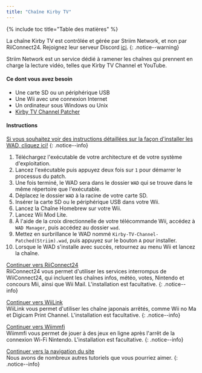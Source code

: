 ```yaml
---
title: "Chaîne Kirby TV"
---
```


{% include toc title="Table des matières" %}

La chaîne Kirby TV est contrôlée et gérée par Striim Network, et non par RiiConnect24. Rejoignez leur serveur Discord [ici](https://discord.gg/seCnzxnE75).
{: .notice--warning}

Striim Network est un service dédié à ramener les chaînes qui prennent en charge la lecture vidéo, telles que Kirby TV Channel et YouTube.

#### Ce dont vous avez besoin

* Une carte SD ou un périphérique USB
* Une Wii avec une connexion Internet
* Un ordinateur sous Windows ou Unix
* [Kirby TV Channel Patcher](https://github.com/StriimNetwork/Kirby-TV-Channel-Patcher/releases)

#### Instructions

[Si vous souhaitez voir des instructions détaillées sur la façon d'installer les WAD, cliquez ici!](wiimodlite)
{: .notice--info}

1. Téléchargez l'exécutable de votre architecture et de votre système d'exploitation.
2. Lancez l'exécutable puis appuyez deux fois sur `1` pour démarrer le processus du patch.
3. Une fois terminé, le WAD sera dans le dossier `WAD` qui se trouve dans le même répertoire que l'exécutable.
4. Déplacez le dossier `WAD` à la racine de votre carte SD.
5. Insérer la carte SD ou le périphérique USB dans votre Wii.
6. Lancez la Chaîne Homebrew sur votre Wii.
7. Lancez Wii Mod Lite.
8. À l'aide de la croix directionnelle de votre télécommande Wii, accédez à `WAD Manager`, puis accédez au dossier `wad`.
9. Mettez en surbrillance le WAD nommé `Kirby-TV-Channel-Patched(Striim).wad`, puis appuyez sur le bouton `A` pour installer.
10. Lorsque le WAD s'installe avec succès, retournez au menu Wii et lancez la chaîne.



[Continuer vers RiiConnect24](riiconnect24) <br> RiiConnect24 vous permet d'utiliser les services interrompus de WiiConnect24, qui incluent les chaînes infos, météo, votes, Nintendo et concours Mii, ainsi que Wii Mail. L'installation est facultative.
{: .notice--info}

[Continuer vers WiiLink](wiilink)<br> WiiLink vous permet d'utiliser les chaîne japonais arrêtés, comme Wii no Ma et Digicam Print Channel. L'installation est facultative.
{: .notice--info}

[Continuer vers Wiimmfi](wiimmfi)<br> Wiimmfi vous permet de jouer à des jeux en ligne après l'arrêt de la connexion Wi-Fi Nintendo. L'installation est facultative.
{: .notice--info}

[Continuer vers la navigation du site](site-navigation)<br> Nous avons de nombreux autres tutoriels que vous pourriez aimer.
{: .notice--info}


